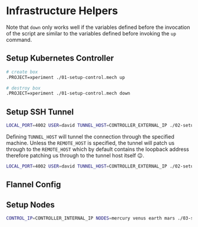 # Infrastructure Helpers
Note that `down` only works well if the variables defined before the invocation
of the script are similar to the variables defined before invoking the `up` 
command.

## Setup Kubernetes Controller
```bash
# create box
.PROJECT=xperiment ./01-setup-control.mech up

# destroy box
.PROJECT=xperiment ./01-setup-control.mech down
```

## Setup SSH Tunnel
```bash
LOCAL_PORT=4002 USER=david TUNNEL_HOST=CONTROLLER_EXTERNAL_IP ./02-setup-ssh-tunnels.sh up
```
Defining ```TUNNEL_HOST``` will tunnel the connection through the specified 
machine. Unless the ```REMOTE_HOST``` is specified, the tunnel will patch us 
through to the ```REMOTE_HOST``` which by default contains the loopback 
address therefore patching us through to the tunnel host itself :wink:.

```bash
LOCAL_PORT=4002 USER=david TUNNEL_HOST=CONTROLLER_EXTERNAL_IP ./02-setup-ssh-tunnels.sh down
```

## Flannel Config

[flannel-config]: https://coreos.com/docs/cluster-management/setup/flannel-config#publishing-config-to-etcd

## Setup Nodes
```bash
CONTROL_IP=CONTROLLER_INTERNAL_IP NODES=mercury venus earth mars ./03-setup-nodes.sh up
```

